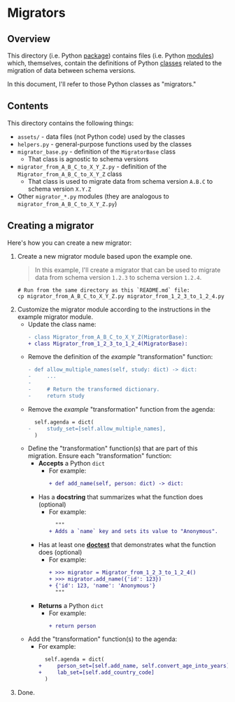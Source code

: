 # Migrators

## Overview

This directory (i.e. Python [package](https://docs.python.org/3/tutorial/modules.html#packages)) contains
files (i.e. Python [modules](https://docs.python.org/3/tutorial/modules.html#modules)) which, themselves, contain
the definitions of Python [classes](https://docs.python.org/3/tutorial/classes.html) related to the migration of data
between schema versions.

In this document, I'll refer to those Python classes as "migrators."

## Contents

This directory contains the following things:

- `assets/` - data files (not Python code) used by the classes
- `helpers.py` - general-purpose functions used by the classes
- `migrator_base.py` - definition of the `MigratorBase` class
    - That class is agnostic to schema versions
- `migrator_from_A_B_C_to_X_Y_Z.py` - definition of the `Migrator_from_A_B_C_to_X_Y_Z` class
    - That class is used to migrate data from schema version `A.B.C` to schema version `X.Y.Z`
- Other `migrator_*.py` modules (they are analogous to `migrator_from_A_B_C_to_X_Y_Z.py`)

## Creating a migrator

Here's how you can create a new migrator:

1. Create a new migrator module based upon the example one.
   > In this example, I'll create a migrator that can be used to migrate data from schema version `1.2.3` to schema
   > version `1.2.4`.
   ```shell
   # Run from the same directory as this `README.md` file:
   cp migrator_from_A_B_C_to_X_Y_Z.py migrator_from_1_2_3_to_1_2_4.py
   ```
2. Customize the migrator module according to the instructions in the example migrator module.
    - Update the class name:
      ```diff
      - class Migrator_from_A_B_C_to_X_Y_Z(MigratorBase):
      + class Migrator_from_1_2_3_to_1_2_4(MigratorBase):
      ```
    - Remove the definition of the _example_ "transformation" function:
      ```diff
      - def allow_multiple_names(self, study: dict) -> dict:
      -     ...
      -
      -     # Return the transformed dictionary.
      -     return study
      ```
    - Remove the _example_ "transformation" function from the agenda:
      ```diff
        self.agenda = dict(
      -     study_set=[self.allow_multiple_names],
        )      
      ```
    - Define the "transformation" function(s) that are part of this migration. Ensure each "transformation" function:
        - **Accepts** a Python `dict`
            - For example:
                ```diff
                + def add_name(self, person: dict) -> dict:
                ```
        - Has a **docstring** that summarizes what the function does (optional)
            - For example:
              ```diff
                """
              + Adds a `name` key and sets its value to "Anonymous".
              ```
        - Has at least one **[doctest](https://docs.python.org/3/library/doctest.html)** that demonstrates what the function does (optional)
            - For example:
              ```diff
              + >>> migrator = Migrator_from_1_2_3_to_1_2_4()
              + >>> migrator.add_name({'id': 123})
              + {'id': 123, 'name': 'Anonymous'}
                """
              ```
        - **Returns** a Python `dict`
            - For example:
              ```diff
              + return person
              ```
    - Add the "transformation" function(s) to the agenda:
        - For example:
          ```diff
            self.agenda = dict(
          +     person_set=[self.add_name, self.convert_age_into_years],
          +     lab_set=[self.add_country_code]
            )
          ```
3. Done.
